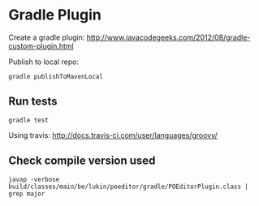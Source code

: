 Gradle Plugin
=============

Create a gradle plugin:
http://www.javacodegeeks.com/2012/08/gradle-custom-plugin.html

Publish to local repo:
```
gradle publishToMavenLocal
```

Run tests
---------
```
gradle test
```

Using travis: http://docs.travis-ci.com/user/languages/groovy/

Check compile version used
--------------------------
```
javap -verbose build/classes/main/be/lukin/poeditor/gradle/POEditorPlugin.class | grep major
```

